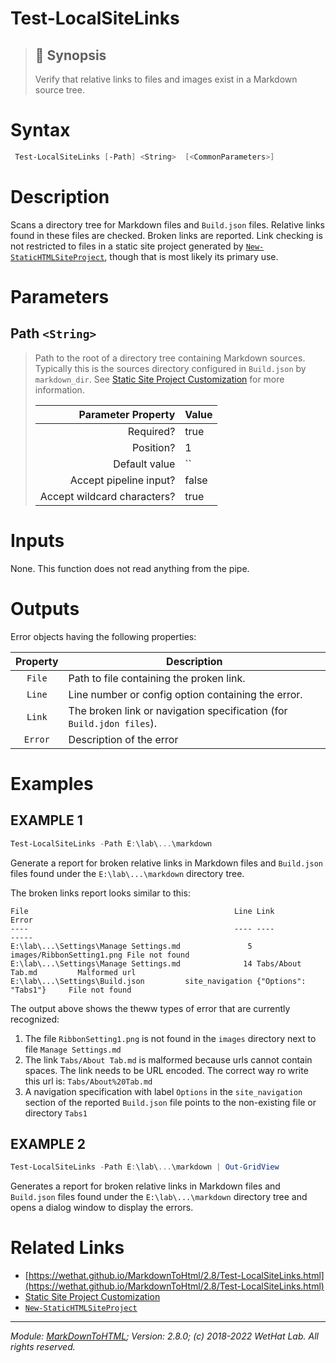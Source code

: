 ﻿#  Test-LocalSiteLinks

> ## :bookmark: Synopsis
> Verify that relative links to files and images exist in a Markdown
> source tree.

# Syntax
```PowerShell
 Test-LocalSiteLinks [-Path] <String>  [<CommonParameters>] 
```


# Description

Scans a directory tree for Markdown files and `Build.json` files. Relative links found in these
files are checked. Broken links are reported. Link checking is not restricted to files in a
static site project generated by [`New-StaticHTMLSiteProject`](New-StaticHTMLSiteProject.md), though that is most likely its
primary use.





# Parameters
 ## Path `<String>`
  >Path to the root of a directory tree containing Markdown sources.
 >Typically this is the sources directory configured in `Build.json` by
 >`markdown_dir`. See
 >[Static Site Project Customization](about_MarkdownToHTML.md#static-site-project-customization)
 >for more information.
>
> Parameter Property         | Value
> --------------------------:|:----------
> Required?                  | true
> Position?                  | 1
> Default value              | ``
> Accept pipeline input?     | false
> Accept wildcard characters?| true



# Inputs
None. This function does not read anything from the pipe.


# Outputs
Error objects having the following properties:

| Property | Description                                                           |
| :------: | --------------------------------------------------------------------- |
| `File`   | Path to file containing the proken link.                              |
| `Line`   | Line number or config option containing the error.                    |
| `Link`   | The broken link or navigation specification (for `Build.jdon files`). |
| `Error`  | Description of the error                                              |

# Examples

## EXAMPLE 1

~~~ PowerShell
Test-LocalSiteLinks -Path E:\lab\...\markdown
~~~


Generate a report for broken relative links in Markdown files and `Build.json`
files found under the `E:\lab\...\markdown` directory tree.

The broken links report looks similar to this:
~~~
File                                              Line Link                      Error
----                                              ---- ----                      -----
E:\lab\...\Settings\Manage Settings.md               5 images/RibbonSetting1.png File not found
E:\lab\...\Settings\Manage Settings.md              14 Tabs/About Tab.md         Malformed url
E:\lab\...\Settings\Build.json         site_navigation {"Options": "Tabs1"}     File not found
~~~

The output above shows the theww types of error that are currently recognized:
1. The file `RibbonSetting1.png` is not found in the `images` directory next
   to file `Manage Settings.md`
2. The link `Tabs/About Tab.md` is malformed because urls cannot contain spaces.
   The link needs to be URL encoded. The correct way ro write this url is:
   `Tabs/About%20Tab.md`
3. A navigation specification with label `Options` in the `site_navigation`
   section of the reported `Build.json` file points to the non-existing
   file or directory `Tabs1`












 ## EXAMPLE 2

~~~ PowerShell
Test-LocalSiteLinks -Path E:\lab\...\markdown | Out-GridView
~~~


Generates a report for broken relative links in Markdown files and `Build.json`
files found under the `E:\lab\...\markdown` directory tree and opens a
dialog window to display the errors.














# Related Links

* [https://wethat.github.io/MarkdownToHtml/2.8/Test-LocalSiteLinks.html](https://wethat.github.io/MarkdownToHtml/2.8/Test-LocalSiteLinks.html) 
* [Static Site Project Customization](about_MarkdownToHTML.md#static-site-project-customization) 
* [`New-StaticHTMLSiteProject`](New-StaticHTMLSiteProject.md)

- - -

_Module: [MarkDownToHTML](MarkDownToHTML.md); Version: 2.8.0; (c) 2018-2022 WetHat Lab. All rights reserved._
